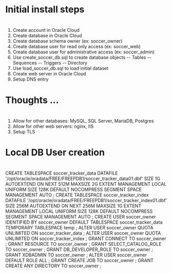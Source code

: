 # ##################################################
# Initial install steps
# ##################################################

1. Create account in Oracle Cloud
2. Create database in Oracle Cloud
3. Create database schema owner (ex: soccer_owner)
4. Create database user for read only access (ex: soccer_web)
5. Create database user for administrative access (ex: soccer_admin)
6. Use create_soccer_db.sql to create database objects
   -- Tables
   -- Sequences
   -- Triggers
   -- Directory
7. Use load_soccer_db.sql to load initial dataset
8. Create web server in Oracle Cloud
9. Setup DNS entry



# ##################################################
# Thoughts ...
# ##################################################

1. Allow for other databases:  MySQL, SQL Server, MariaDB, Postgres
2. Allow for other web servers: nginx, IIS
3. Setup TLS




# ##################################################
# Local DB User creation
# ##################################################
CREATE TABLESPACE soccer_tracker_data
  DATAFILE '/opt/oracle/oradata/FREE/FREEPDB1/soccer_tracker_data01.dbf'
    SIZE 1G
    AUTOEXTEND ON
      NEXT 512M
      MAXSIZE 2G
  EXTENT MANAGEMENT LOCAL
    UNIFORM SIZE 128K DEFAULT
  NOCOMPRESS
  SEGMENT SPACE MANAGEMENT AUTO
;
CREATE TABLESPACE soccer_tracker_index
  DATAFILE '/opt/oracle/oradata/FREE/FREEPDB1/soccer_tracker_index01.dbf'
    SIZE 256M
    AUTOEXTEND ON
      NEXT 256M
      MAXSIZE 1G
  EXTENT MANAGEMENT LOCAL
    UNIFORM SIZE 128K DEFAULT
  NOCOMPRESS
  SEGMENT SPACE MANAGEMENT AUTO
;
CREATE USER soccer_owner
  IDENTIFIED BY soccer_owner
  DEFAULT TABLESPACE soccer_tracker_data
  TEMPORARY TABLESPACE temp
;
ALTER USER soccer_owner
  QUOTA UNLIMITED ON soccer_tracker_data
;
ALTER USER soccer_owner
  QUOTA UNLIMITED ON soccer_tracker_index
;
GRANT CONNECT TO soccer_owner
;
GRANT RESOURCE TO soccer_owner
;
GRANT SELECT_CATALOG_ROLE TO soccer_owner
;
GRANT DB_DEVELOPER_ROLE TO soccer_owner
;
GRANT XDBADMIN TO soccer_owner
;
ALTER USER soccer_owner DEFAULT ROLE ALL
;
GRANT CREATE JOB TO soccer_owner
;
GRANT CREATE ANY DIRECTORY TO soccer_owner
;
